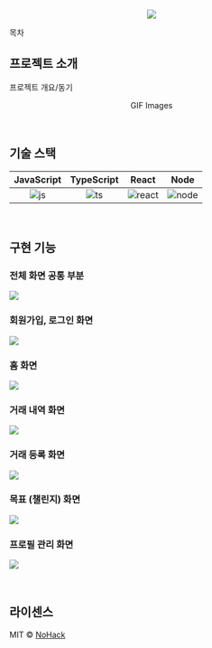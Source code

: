 
<p align="center">
  <br>
  <img src="./images/common/logo-sample.jpeg">
  <br>
</p>

목차

## 프로젝트 소개

<p align="justify">
프로젝트 개요/동기
</p>

<p align="center">
GIF Images
</p>

<br>

## 기술 스택

| JavaScript | TypeScript |  React   |  Node   |
| :--------: | :--------: | :------: | :-----: |
|   ![js]    |   ![ts]    | ![react] | ![node] |

<br>

## 구현 기능

### 전체 화면 공통 부분
<img src="./images/common/logo-sample.jpeg">

### 회원가입, 로그인 화면 
<img src="./images/common/logo-sample.jpeg">

### 홈 화면 
<img src="./images/common/logo-sample.jpeg">

### 거래 내역 화면 
<img src="./images/common/logo-sample.jpeg">

### 거래 등록 화면 
<img src="./images/common/logo-sample.jpeg">

### 목표 (챌린지) 화면
<img src="./images/common/logo-sample.jpeg">

### 프로필 관리 화면
<img src="./images/common/logo-sample.jpeg">

<br>
                                                                                                                               

<p align="justify">

</p>

<br>

## 라이센스

MIT &copy; [NoHack](mailto:lbjp114@gmail.com)

<!-- Stack Icon Refernces -->

[js]: /images/stack/javascript.svg
[ts]: /images/stack/typescript.svg
[react]: /images/stack/react.svg
[node]: /images/stack/node.svg